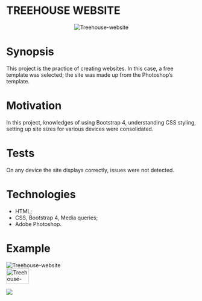 # TREEHOUSE WEBSITE

<div style='text-align:center'>
  <img src='http://ilyafedoseev.ru/img/template.png' alt='Treehouse-website'>
</div>

# Synopsis
This project is the practice of creating websites. In this case, a free template was selected; the site was made up from the Photoshop’s template.

# Motivation
In this project, knowledges of using Bootstrap 4, understanding CSS styling, setting up site sizes for various devices were consolidated.

# Tests
On any device the site displays correctly, issues were not detected.

# Technologies
* HTML;
* CSS, Bootstrap 4, Media queries;
* Adobe Photoshop.

# Example

<div style='text-align:center width='60px' height='40px'>
  <img src='http://ilyafedoseev.ru/img/website.gif' alt='Treehouse-website'>
</div>
                                                                           
<a href="http://ilyafedoseev.ru/img/website.gif">
  <img src='http://ilyafedoseev.ru/img/website.gif' alt='Treehouse-website' width='60px' height='40px'>
</a>                                                                           
                                                                          
 ![](http://ilyafedoseev.ru/img/website.gif)
